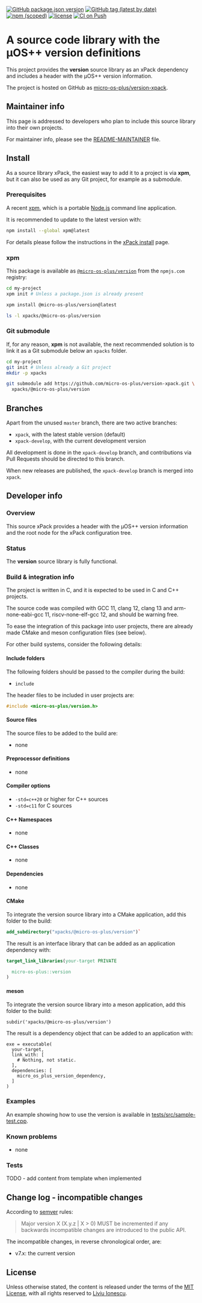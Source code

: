 [![GitHub package.json version](https://img.shields.io/github/package-json/v/micro-os-plus/version-xpack)](https://github.com/micro-os-plus/version-xpack/blob/xpack/package.json)
[![GitHub tag (latest by date)](https://img.shields.io/github/v/tag/micro-os-plus/version-xpack)](https://github.com/micro-os-plus/version-xpack/tags/)
[![npm (scoped)](https://img.shields.io/npm/v/@micro-os-plus/version.svg?color=blue)](https://www.npmjs.com/package/@micro-os-plus/version/)
[![license](https://img.shields.io/github/license/micro-os-plus/version-xpack)](https://github.com/micro-os-plus/version-xpack/blob/xpack/LICENSE)
[![CI on Push](https://github.com/micro-os-plus/version-xpack/actions/workflows/ci.yml/badge.svg)](https://github.com/micro-os-plus/version-xpack/actions/workflows/ci.yml)

# A source code library with the µOS++ version definitions

This project provides the **version** source library as an xPack dependency
and includes a header with the µOS++ version information.

The project is hosted on GitHub as
[micro-os-plus/version-xpack](https://github.com/micro-os-plus/version-xpack).

## Maintainer info

This page is addressed to developers who plan to include this source
library into their own projects.

For maintainer info, please see the
[README-MAINTAINER](README-MAINTAINER.md) file.

## Install

As a source library xPack, the easiest way to add it to a project is via
**xpm**, but it can also be used as any Git project, for example as a submodule.

### Prerequisites

A recent [xpm](https://xpack.github.io/xpm/),
which is a portable [Node.js](https://nodejs.org/) command line application.

It is recommended to update to the latest version with:

```sh
npm install --global xpm@latest
```

For details please follow the instructions in the
[xPack install](https://xpack.github.io/install/) page.

### xpm

This package is available as
[`@micro-os-plus/version`](https://www.npmjs.com/package/@micro-os-plus/version)
from the `npmjs.com` registry:

```sh
cd my-project
xpm init # Unless a package.json is already present

xpm install @micro-os-plus/version@latest

ls -l xpacks/@micro-os-plus/version
```

### Git submodule

If, for any reason, **xpm** is not available, the next recommended
solution is to link it as a Git submodule below an `xpacks` folder.

```sh
cd my-project
git init # Unless already a Git project
mkdir -p xpacks

git submodule add https://github.com/micro-os-plus/version-xpack.git \
  xpacks/@micro-os-plus/version
```

## Branches

Apart from the unused `master` branch, there are two active branches:

- `xpack`, with the latest stable version (default)
- `xpack-develop`, with the current development version

All development is done in the `xpack-develop` branch, and contributions via
Pull Requests should be directed to this branch.

When new releases are published, the `xpack-develop` branch is merged
into `xpack`.

## Developer info

### Overview

This source xPack provides a header with the µOS++ version information
and the root node for the xPack configuration tree.

### Status

The **version** source library is fully functional.

### Build & integration info

The project is written in C, and it is expected
to be used in C and C++ projects.

The source code was compiled with GCC 11, clang 12, clang 13
and arm-none-eabi-gcc 11, riscv-none-elf-gcc 12, and should be warning free.

To ease the integration of this package into user projects, there
are already made CMake and meson configuration files (see below).

For other build systems, consider the following details:

#### Include folders

The following folders should be passed to the compiler during the build:

- `include`

The header files to be included in user projects are:

```c++
#include <micro-os-plus/version.h>
```

#### Source files

The source files to be added to the build are:

- none

#### Preprocessor definitions

- none

#### Compiler options

- `-std=c++20` or higher for C++ sources
- `-std=c11` for C sources

#### C++ Namespaces

- none

#### C++ Classes

- none

#### Dependencies

- none

#### CMake

To integrate the version source library into a CMake application,
add this folder to the build:

```cmake
add_subdirectory("xpacks/@micro-os-plus/version")`
```

The result is an interface library that can be added as an application
dependency with:

```cmake
target_link_libraries(your-target PRIVATE

  micro-os-plus::version
)
```

#### meson

To integrate the version source library into a meson application,
add this folder to the build:

```meson
subdir('xpacks/@micro-os-plus/version')
```

The result is a dependency object that can be added
to an application with:

```meson
exe = executable(
  your-target,
  link_with: [
    # Nothing, not static.
  ],
  dependencies: [
    micro_os_plus_version_dependency,
  ]
)
```

### Examples

An example showing how to use the version is
available in
[tests/src/sample-test.cpp](tests/src/sample-test.cpp).

### Known problems

- none

### Tests

TODO - add content from template when implemented

## Change log - incompatible changes

According to [semver](https://semver.org) rules:

> Major version X (X.y.z | X > 0) MUST be incremented if any
backwards incompatible changes are introduced to the public API.

The incompatible changes, in reverse chronological order,
are:

- v7.x: the current version

## License

Unless otherwise stated, the content is released under the terms of the
[MIT License](https://opensource.org/licenses/mit/),
with all rights reserved to
[Liviu Ionescu](https://github.com/ilg-ul).
